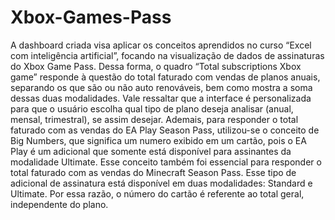 # Xbox-Games-Pass
A dashboard criada visa aplicar os conceitos aprendidos no curso “Excel com inteligência artificial”, focando na visualização de dados de assinaturas do Xbox Game Pass. Dessa forma, o quadro “Total subscriptions Xbox game” responde à questão do total faturado com vendas de planos anuais, separando os que são ou não auto renováveis, bem como mostra a soma dessas duas modalidades. 
Vale ressaltar que a interface é personalizada para que o usuário escolha qual tipo de plano deseja analisar (anual, mensal, trimestral), se assim desejar.
Ademais, para responder o total faturado com as vendas do EA Play Season Pass, utilizou-se o conceito de Big Numbers, que significa um numero exibido em um cartão, pois o EA Play é um adicional que somente está disponível para assinantes da modalidade Ultimate. Esse conceito também foi essencial para responder o total faturado com as vendas do Minecraft Season Pass. Esse tipo de adicional de assinatura está disponível em duas modalidades: Standard e Ultimate. Por essa razão, o número do cartão é referente ao total geral, independente do plano.  
